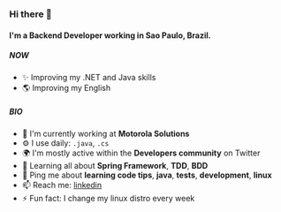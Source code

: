 ### Hi there 👋

#### I'm a Backend Developer working in Sao Paulo, Brazil.

##### NOW

- ✨ Improving my .NET and Java skills
- 🌎 Improving my English
##### BIO

- 🏢 I'm currently working at **Motorola Solutions**
- ⚙️ I use daily: `.java`, `.cs`
- 🌍 I'm mostly active within the **Developers community** on Twitter
- 🌱 Learning all about **Spring Framework**, **TDD**, **BDD**
- 💬 Ping me about **learning code tips**, **java**, **tests**, **development**, **linux**
- 📫 Reach me: [linkedin](https://www.linkedin.com/in/natanista/)
- ⚡️ Fun fact: I change my linux distro every week
<!---
Natanista/Natanista is a ✨ special ✨ repository because its `README.md` (this file) appears on your GitHub profile.
You can click the Preview link to take a look at your changes.
--->
